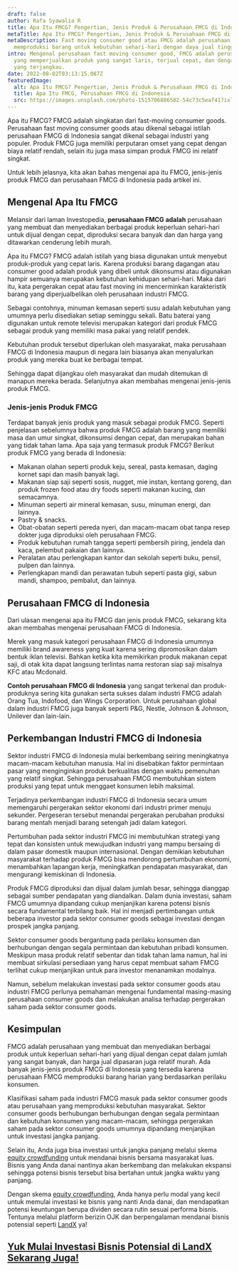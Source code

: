```yaml
---
draft: false
author: Rafa Syawalia R
title: Apa Itu FMCG? Pengertian, Jenis Produk & Perusahaan FMCG di Indonesia
metaTitle: Apa Itu FMCG? Pengertian, Jenis Produk & Perusahaan FMCG di Indonesia
metaDescription: Fast moving consumer good atau FMCG adalah perusahaan yang
  memproduksi barang untuk kebutuhan sehari-hari dengan daya jual tinggi.
intro: Mengenal perusahaan fast moving consumer good, FMCG adalah perusahaan
  yang memperjualkan produk yang sangat laris, terjual cepat, dan dengan harga
  yang terjangkau.
date: 2022-08-02T03:13:15.087Z
featuredImage:
  alt: Apa Itu FMCG? Pengertian, Jenis Produk & Perusahaan FMCG di Indonesia
  title: Apa Itu FMCG, Perusahaan FMCG di Indonesia
  src: https://images.unsplash.com/photo-1515706886582-54c73c5eaf41?ixlib=rb-1.2.1&ixid=MnwxMjA3fDB8MHxwaG90by1wYWdlfHx8fGVufDB8fHx8&auto=format&fit=crop&w=2070&q=80
---
```

Apa itu FMCG? FMCG adalah singkatan dari fast-moving consumer goods. Perusahaan fast moving consumer goods atau dikenal sebagai istilah perusahaan FMCG di Indonesia sangat dikenal sebagai industri yang populer. Produk FMCG juga memiliki perputaran omset yang cepat dengan biaya relatif rendah, selain itu juga masa simpan produk FMCG ini relatif singkat.

Untuk lebih jelasnya, kita akan bahas mengenai apa itu FMCG, jenis-jenis produk FMCG dan perusahaan FMCG di Indonesia pada artikel ini.

## Mengenal Apa Itu FMCG

Melansir dari laman Investopedia, **perusahaan FMCG adalah** perusahaan yang membuat dan menyediakan berbagai produk keperluan sehari-hari untuk dijual dengan cepat, diproduksi secara banyak dan dan harga yang ditawarkan cenderung lebih murah.

Apa itu FMCG? FMCG adalah istilah yang biasa digunakan untuk menyebut produk-produk yang cepat laris. Karena produksi barang dagangan atau consumer good adalah produk yang dibeli untuk dikonsumsi atau digunakan hampir semuanya merupakan kebutuhan kehidupan sehari-hari. Maka dari itu, kata pergerakan cepat atau fast moving ini mencerminkan karakteristik barang yang diperjualbelikan oleh perusahaan industri FMCG.

Sebagai contohnya, minuman kemasan seperti susu adalah kebutuhan yang umumnya perlu disediakan setiap seminggu sekali. Batu baterai yang digunakan untuk remote televisi merupakan kategori dari produk FMCG sebagai produk yang memiliki masa pakai yang relatif pendek.

Kebutuhan produk tersebut diperlukan oleh masyarakat, maka perusahaan FMCG di Indonesia maupun di negara lain biasanya akan menyalurkan produk yang mereka buat ke berbagai tempat.

Sehingga dapat dijangkau oleh masyarakat dan mudah ditemukan di manapun mereka berada. Selanjutnya akan membahas mengenai jenis-jenis produk FMCG.

### Jenis-jenis Produk FMCG

Terdapat banyak jenis produk yang masuk sebagai produk FMCG. Seperti penjelasan sebelumnya bahwa produk FMCG adalah barang yang memiliki masa dan umur singkat, dikonsumsi dengan cepat, dan merupakan bahan yang tidak tahan lama. Apa saja yang termasuk produk FMCG? Berikut produk FMCG yang berada di Indonesia:

* Makanan olahan seperti produk keju, sereal, pasta kemasan, daging kornet sapi dan masih banyak lagi.
* Makanan siap saji seperti sosis, nugget, mie instan, kentang goreng, dan produk frozen food atau dry foods seperti makanan kucing, dan semacamnya.
* Minuman seperti air mineral kemasan, susu, minuman energi, dan lainnya.
* Pastry & snacks.
* Obat-obatan seperti pereda nyeri, dan macam-macam obat tanpa resep dokter juga diproduksi oleh perusahaan FMCG.
* Produk kebutuhan rumah tangga seperti pembersih piring, jendela dan kaca, pelembut pakaian dan lainnya.
* Peralatan atau perlengkapan kantor dan sekolah seperti buku, pensil, pulpen dan lainnya.
* Perlengkapan mandi dan perawatan tubuh seperti pasta gigi, sabun mandi, shampoo, pembalut, dan lainnya.

## Perusahaan FMCG di Indonesia

Dari ulasan mengenai apa itu FMCG dan jenis produk FMCG, sekarang kita akan membahas mengenai perusahaan FMCG di Indonesia. 

Merek yang masuk kategori perusahaan FMCG di Indonesia umumnya memiliki brand awareness yang kuat karena  sering dipromosikan dalam bentuk iklan televisi. Bahkan ketika kita memikirkan produk makanan cepat saji, di otak kita dapat langsung terlintas nama restoran siap saji misalnya KFC atau Mcdonald.

**Contoh perusahaan FMCG di Indonesia** yang sangat terkenal dan produk-produknya sering kita gunakan serta sukses dalam industri FMCG adalah Orang Tua, Indofood, dan Wings Corporation. Untuk perusahaan global dalam industri FMCG juga banyak seperti P&G, Nestle, Johnson & Johnson, Unilever dan lain-lain. 

## Perkembangan Industri FMCG di Indonesia

Sektor industri FMCG di Indonesia mulai berkembang seiring meningkatnya macam-macam kebutuhan manusia. Hal ini disebabkan faktor permintaan pasar yang menginginkan produk berkualitas dengan waktu pemenuhan yang relatif singkat. Sehingga perusahaan FMCG membutuhkan sistem produksi yang tepat untuk menggaet konsumen lebih maksimal. 

Terjadinya perkembangan industri FMCG di Indonesia secara umum memengaruhi pergerakan sektor ekonomi dari industri primer menuju sekunder. Pergeseran tersebut menandai pergerakan perubahan produksi barang mentah menjadi barang setengah jadi dalam kategori.

Pertumbuhan pada sektor industri FMCG ini membutuhkan strategi yang tepat dan konsisten untuk mewujudkan industri yang mampu bersaing di dalam pasar domestik maupun internasional. Dengan demikian kebutuhan masyarakat terhadap produk FMCG bisa mendorong pertumbuhan ekonomi, menambahkan lapangan kerja, meningkatkan pendapatan masyarakat, dan mengurangi kemiskinan di Indonesia. 

Produk FMCG diproduksi dan dijual dalam jumlah besar, sehingga dianggap sebagai sumber pendapatan yang diandalkan. Dalam dunia investasi, saham FMCG umumnya dipandang cukup menjanjikan karena potensi bisnis secara fundamental terbilang baik. Hal ini menjadi pertimbangan untuk beberapa investor pada sektor consumer goods sebagai investasi dengan prospek jangka panjang.

Sektor consumer goods bergantung pada perilaku konsumen dan berhubungan dengan segala permintaan dan kebutuhan pribadi konsumen. Meskipun masa produk relatif sebentar dan tidak tahan lama namun, hal ini membuat sirkulasi persediaan yang harus cepat membuat saham FMCG terlihat cukup menjanjikan untuk para investor menanamkan modalnya.

Namun, sebelum melakukan investasi pada sektor consumer goods atau industri FMCG perlunya pemahaman mengenai fundamental masing-masing perusahaan consumer goods dan melakukan analisa terhadap pergerakan saham pada sektor consumer goods. 

## Kesimpulan

FMCG adalah perusahaan yang membuat dan menyediakan berbagai produk untuk keperluan sehari-hari yang dijual dengan cepat dalam jumlah yang sangat banyak, dan harga jual dipasaran juga relatif murah. Ada banyak jenis-jenis produk FMCG di Indonesia yang tersedia karena perusahaan FMCG memproduksi barang harian yang berdasarkan perilaku konsumen.

Klasifikasi saham pada industri FMCG masuk pada sektor consumer goods atau perusahaan yang memproduksi kebutuhan masyarakat. Sektor consumer goods berhubungan berhubungan dengan segala permintaan dan kebutuhan konsumen yang macam-macam, sehingga pergerakan saham pada sektor consumer goods umumnya dipandang menjanjikan untuk investasi jangka panjang.

Selain itu, Anda juga bisa  investasi untuk jangka panjang melalui skema [equity crowdfunding](https://landx.id/) untuk mendanai bisnis bersama masyarakat luas. Bisnis yang Anda danai nantinya akan berkembang dan melakukan ekspansi sehingga potensi bisnis tersebut bisa bertahan untuk jangka waktu yang panjang.

Dengan skema [equity crowdfunding](https://landx.id/), Anda hanya perlu modal yang kecil untuk memulai investasi ke bisnis yang nanti Anda danai, dan mendapatkan potensi keuntungan berupa dividen secara rutin sesuai performa bisnis. Tentunya melalui platform berizin OJK dan berpengalaman mendanai bisnis potensial seperti [LandX](https://landx.id/) ya!

## [Yuk Mulai Investasi Bisnis Potensial di LandX Sekarang Juga!](https://landx.id/project/?utm_source=Blog&utm_medium=organic+keyword&utm_campaign=blog&utm_id=Blog)